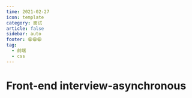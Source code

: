 ```yaml
---
time: 2021-02-27
icon: template
category: 面试
article: false
sidebar: auto
footer: 😁😁😁
tag:
  - 前端
  - css
---
```



# Front-end interview-asynchronous